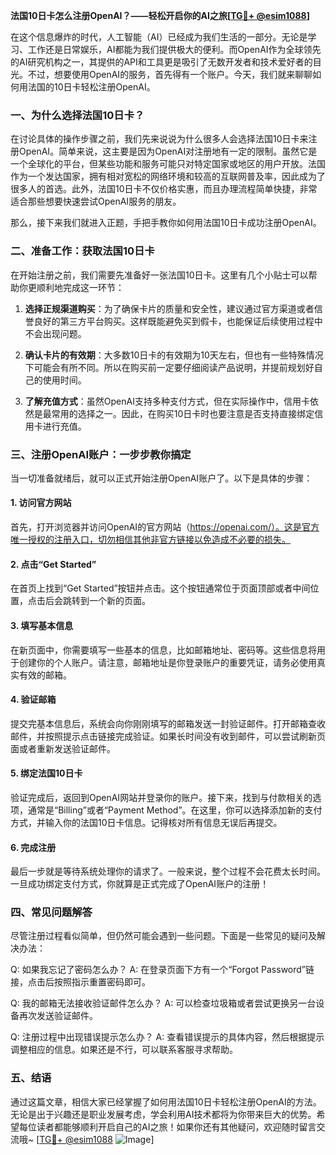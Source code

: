 **法国10日卡怎么注册OpenAI？——轻松开启你的AI之旅[[TG💪+ @esim1088](https://t.me/s/esim1088)]**

在这个信息爆炸的时代，人工智能（AI）已经成为我们生活的一部分。无论是学习、工作还是日常娱乐，AI都能为我们提供极大的便利。而OpenAI作为全球领先的AI研究机构之一，其提供的API和工具更是吸引了无数开发者和技术爱好者的目光。不过，想要使用OpenAI的服务，首先得有一个账户。今天，我们就来聊聊如何用法国的10日卡轻松注册OpenAI。

### 一、为什么选择法国10日卡？

在讨论具体的操作步骤之前，我们先来说说为什么很多人会选择法国10日卡来注册OpenAI。简单来说，这主要是因为OpenAI对注册地有一定的限制。虽然它是一个全球化的平台，但某些功能和服务可能只对特定国家或地区的用户开放。法国作为一个发达国家，拥有相对宽松的网络环境和较高的互联网普及率，因此成为了很多人的首选。此外，法国10日卡不仅价格实惠，而且办理流程简单快捷，非常适合那些想要快速尝试OpenAI服务的朋友。

那么，接下来我们就进入正题，手把手教你如何用法国10日卡成功注册OpenAI。

### 二、准备工作：获取法国10日卡

在开始注册之前，我们需要先准备好一张法国10日卡。这里有几个小贴士可以帮助你更顺利地完成这一环节：

1. **选择正规渠道购买**：为了确保卡片的质量和安全性，建议通过官方渠道或者信誉良好的第三方平台购买。这样既能避免买到假卡，也能保证后续使用过程中不会出现问题。
   
2. **确认卡片的有效期**：大多数10日卡的有效期为10天左右，但也有一些特殊情况下可能会有所不同。所以在购买前一定要仔细阅读产品说明，并提前规划好自己的使用时间。

3. **了解充值方式**：虽然OpenAI支持多种支付方式，但在实际操作中，信用卡依然是最常用的选择之一。因此，在购买10日卡时也要注意是否支持直接绑定信用卡进行充值。

### 三、注册OpenAI账户：一步步教你搞定

当一切准备就绪后，就可以正式开始注册OpenAI账户了。以下是具体的步骤：

#### 1. 访问官方网站

首先，打开浏览器并访问OpenAI的官方网站（https://openai.com/）。这是官方唯一授权的注册入口，切勿相信其他非官方链接以免造成不必要的损失。

#### 2. 点击“Get Started”

在首页上找到“Get Started”按钮并点击。这个按钮通常位于页面顶部或者中间位置，点击后会跳转到一个新的页面。

#### 3. 填写基本信息

在新页面中，你需要填写一些基本的信息，比如邮箱地址、密码等。这些信息将用于创建你的个人账户。请注意，邮箱地址是你登录账户的重要凭证，请务必使用真实有效的邮箱。

#### 4. 验证邮箱

提交完基本信息后，系统会向你刚刚填写的邮箱发送一封验证邮件。打开邮箱查收邮件，并按照提示点击链接完成验证。如果长时间没有收到邮件，可以尝试刷新页面或者重新发送验证邮件。

#### 5. 绑定法国10日卡

验证完成后，返回到OpenAI网站并登录你的账户。接下来，找到与付款相关的选项，通常是“Billing”或者“Payment Method”。在这里，你可以选择添加新的支付方式，并输入你的法国10日卡信息。记得核对所有信息无误后再提交。

#### 6. 完成注册

最后一步就是等待系统处理你的请求了。一般来说，整个过程不会花费太长时间。一旦成功绑定支付方式，你就算是正式完成了OpenAI账户的注册！

### 四、常见问题解答

尽管注册过程看似简单，但仍然可能会遇到一些问题。下面是一些常见的疑问及解决办法：

Q: 如果我忘记了密码怎么办？
A: 在登录页面下方有一个“Forgot Password”链接，点击后按照指示重置密码即可。

Q: 我的邮箱无法接收验证邮件怎么办？
A: 可以检查垃圾箱或者尝试更换另一台设备再次发送验证邮件。

Q: 注册过程中出现错误提示怎么办？
A: 查看错误提示的具体内容，然后根据提示调整相应的信息。如果还是不行，可以联系客服寻求帮助。

### 五、结语

通过这篇文章，相信大家已经掌握了如何用法国10日卡轻松注册OpenAI的方法。无论是出于兴趣还是职业发展考虑，学会利用AI技术都将为你带来巨大的优势。希望每位读者都能够顺利开启自己的AI之旅！如果你还有其他疑问，欢迎随时留言交流哦~ [[TG💪+ @esim1088](https://t.me/s/esim1088) ![Image](https://i.postimg.cc/4NQfJmqS/Snipaste-2025-05-13-00-14-12.png)]